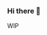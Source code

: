 ### Hi there 👋

WIP
<!--
**CatinhoCR/catinhocr** is a ✨ _special_ ✨ repository because its `README.md` (this file) appears on your GitHub profile.

Here are some ideas to get you started:

- 🔭 I’m currently working on ...
- 🌱 I’m currently learning ...
- 👯 I’m looking to collaborate on ...
- 🤔 I’m looking for help with ...
- 💬 Ask me about ...
- 📫 How to reach me: ...
- 😄 Pronouns: ...
- ⚡ Fun fact: ...


- 👋   Hi, @cato506 here, a passionate Front End Web Developer in my late 20's looking for new adventures.
- 👀   I’m interested in UX / UI, web development with high quality standards and modern technologies.
- 👨‍💻   I have over 7 years of experience working both with HTML/CSS, PHP and JavaScript
- 🌱   I’m currently learning Docker, Wordpress Gutenberg block API, and React
- 💞️   I’m looking to collaborate on Open Source projects. Mainly Wordpress or JS related.
- 🖇️   This is a new profile, you can look at my former former GITHUB profile [here](https://github.com/CatinhoCR/)  
- 📫   You can reach me at my [email](mailto:hello@cato506.com?subject=[GitHub]%20Cato%20506%20-SubjectHere)
- 🚧   Currently building my brand new [portfolio website](https://cato506.com)


cato506/cato506 is a ✨ special ✨ repository because its `README.md` (this file) appears on your GitHub profile.
You can click the Preview link to take a look at your changes.
--->
